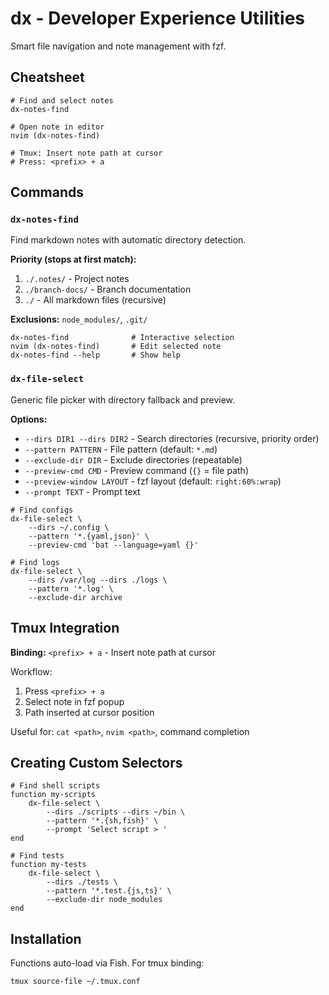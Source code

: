 # dx - Developer Experience Utilities

Smart file navigation and note management with fzf.

## Cheatsheet

```fish
# Find and select notes
dx-notes-find

# Open note in editor
nvim (dx-notes-find)

# Tmux: Insert note path at cursor
# Press: <prefix> + a
```

## Commands

### `dx-notes-find`

Find markdown notes with automatic directory detection.

**Priority (stops at first match):**
1. `./.notes/` - Project notes
2. `./branch-docs/` - Branch documentation
3. `./` - All markdown files (recursive)

**Exclusions:** `node_modules/`, `.git/`

```fish
dx-notes-find              # Interactive selection
nvim (dx-notes-find)       # Edit selected note
dx-notes-find --help       # Show help
```

### `dx-file-select`

Generic file picker with directory fallback and preview.

**Options:**
- `--dirs DIR1 --dirs DIR2` - Search directories (recursive, priority order)
- `--pattern PATTERN` - File pattern (default: `*.md`)
- `--exclude-dir DIR` - Exclude directories (repeatable)
- `--preview-cmd CMD` - Preview command (`{}` = file path)
- `--preview-window LAYOUT` - fzf layout (default: `right:60%:wrap`)
- `--prompt TEXT` - Prompt text

```fish
# Find configs
dx-file-select \
    --dirs ~/.config \
    --pattern '*.{yaml,json}' \
    --preview-cmd 'bat --language=yaml {}'

# Find logs
dx-file-select \
    --dirs /var/log --dirs ./logs \
    --pattern '*.log' \
    --exclude-dir archive
```

## Tmux Integration

**Binding:** `<prefix> + a` - Insert note path at cursor

Workflow:
1. Press `<prefix> + a`
2. Select note in fzf popup
3. Path inserted at cursor position

Useful for: `cat <path>`, `nvim <path>`, command completion

## Creating Custom Selectors

```fish
# Find shell scripts
function my-scripts
    dx-file-select \
        --dirs ./scripts --dirs ~/bin \
        --pattern '*.{sh,fish}' \
        --prompt 'Select script > '
end

# Find tests
function my-tests
    dx-file-select \
        --dirs ./tests \
        --pattern '*.test.{js,ts}' \
        --exclude-dir node_modules
end
```

## Installation

Functions auto-load via Fish. For tmux binding:

```bash
tmux source-file ~/.tmux.conf
```
